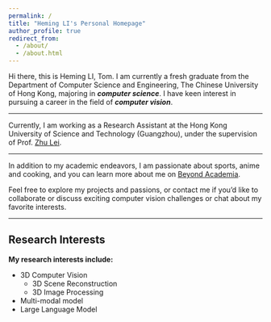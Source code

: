 ```yaml
---
permalink: /
title: "Heming LI's Personal Homepage"
author_profile: true
redirect_from: 
  - /about/
  - /about.html
---
```

Hi there, this is Heming LI, Tom. I am currently a fresh graduate from the Department of Computer Science and Engineering, The Chinese University of Hong Kong, majoring in ***computer science***. I have keen interest in pursuing a career in the field of ***computer vision***. 

---

Currently, I am working as a Research Assistant at the Hong Kong University of Science and Technology (Guangzhou), under the supervision of Prof. [Zhu Lei](https://sites.google.com/site/indexlzhu/home).

---

In addition to my academic endeavors, I am passionate about sports, anime and cooking, and you can learn more about me on [Beyond Academia](https://tom-liii.github.io//beyondAcademia/).

Feel free to explore my projects and passions, or contact me if you’d like to collaborate or discuss exciting computer vision challenges or chat about my favorite interests.

---
## Research Interests
**My research interests include:**
- 3D Computer Vision
  - 3D Scene Reconstruction
  - 3D Image Processing
- Multi-modal model
- Large Language Model
